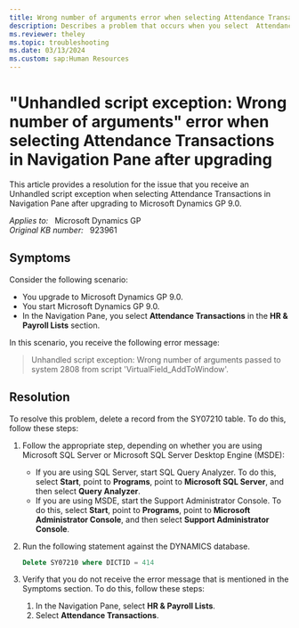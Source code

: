 ```yaml
---
title: Wrong number of arguments error when selecting Attendance Transactions
description: Describes a problem that occurs when you select  Attendance Transactions in Navigation Pane after upgrading to Microsoft Dynamics GP 9.0.
ms.reviewer: theley
ms.topic: troubleshooting
ms.date: 03/13/2024
ms.custom: sap:Human Resources
---
```

# "Unhandled script exception: Wrong number of arguments" error when selecting Attendance Transactions in Navigation Pane after upgrading

This article provides a resolution for the issue that you receive an Unhandled script exception when selecting Attendance Transactions in Navigation Pane after upgrading to Microsoft Dynamics GP 9.0.

_Applies to:_ &nbsp; Microsoft Dynamics GP  
_Original KB number:_ &nbsp; 923961

## Symptoms

Consider the following scenario:

- You upgrade to Microsoft Dynamics GP 9.0.
- You start Microsoft Dynamics GP 9.0.
- In the Navigation Pane, you select **Attendance Transactions** in the **HR & Payroll Lists** section.

In this scenario, you receive the following error message:

> Unhandled script exception: Wrong number of arguments passed to system 2808 from script 'VirtualField_AddToWindow'.

## Resolution

To resolve this problem, delete a record from the SY07210 table. To do this, follow these steps:

1. Follow the appropriate step, depending on whether you are using Microsoft SQL Server or Microsoft SQL Server Desktop Engine (MSDE):

   - If you are using SQL Server, start SQL Query Analyzer. To do this, select **Start**, point to **Programs**, point to **Microsoft SQL Server**, and then select **Query Analyzer**.
   - If you are using MSDE, start the Support Administrator Console. To do this, select **Start**, point to **Programs**, point to **Microsoft Administrator Console**, and then select **Support Administrator Console**.

2. Run the following statement against the DYNAMICS database.

    ```sql
    Delete SY07210 where DICTID = 414
    ```

3. Verify that you do not receive the error message that is mentioned in the Symptoms section. To do this, follow these steps:

   1. In the Navigation Pane, select **HR & Payroll Lists**.
   2. Select **Attendance Transactions**.
